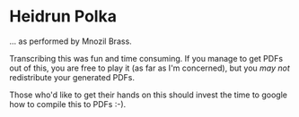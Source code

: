 # Heidrun Polka

... as performed by Mnozil Brass.

Transcribing this was fun and time consuming. If you manage to get PDFs out of this, you are free to play it (as far as I'm concerned), but you *may not* redistribute your generated PDFs.

Those who'd like to get their hands on this should invest the time to google how to compile this to PDFs :-).
